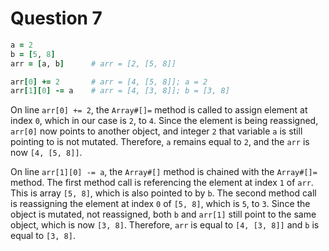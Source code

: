 # Question 7

```ruby
a = 2
b = [5, 8]
arr = [a, b]      # arr = [2, [5, 8]]

arr[0] += 2       # arr = [4, [5, 8]]; a = 2
arr[1][0] -= a    # arr = [4, [3, 8]]; b = [3, 8]
```

On line `arr[0] += 2`, the `Array#[]=` method is called to assign element at index `0`, which in our case is `2`, to `4`.
Since the element is being reassigned, `arr[0]` now points to another object, and integer `2` that variable `a` is still pointing to is not mutated.
Therefore, `a` remains equal to `2`, and the `arr` is now `[4, [5, 8]]`.

On line `arr[1][0] -= a`, the `Array#[]` method is chained with the `Array#[]=` method.
The first method call is referencing the element at index `1` of `arr`.
This is array `[5, 8]`, which is also pointed to by `b`.
The second method call is reassigning the element at index `0` of `[5, 8]`, which is `5`, to `3`.
Since the object is mutated, not reassigned, both `b` and `arr[1]` still point to the same object, which is now `[3, 8]`.
Therefore, `arr` is equal to `[4, [3, 8]]` and `b` is equal to `[3, 8]`.
